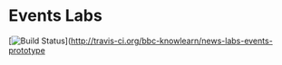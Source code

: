 Events Labs
===========

[![Build Status](https://secure.travis-ci.org/bbc-knowlearn/news-labs-events-prototype.png?branch=master)](http://travis-ci.org/bbc-knowlearn/news-labs-events-prototype